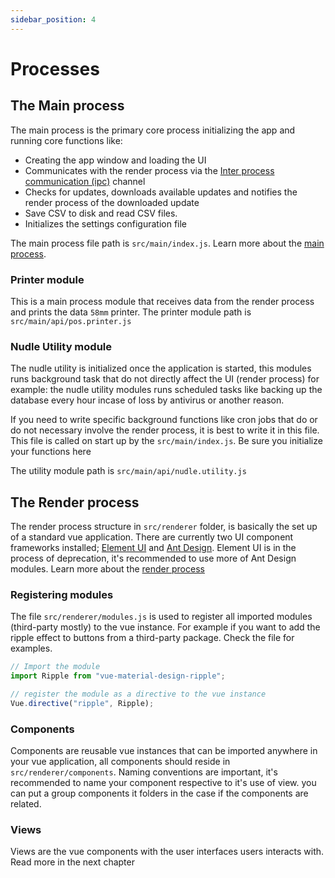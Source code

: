 ```yaml
---
sidebar_position: 4
---
```

# Processes

## The Main process

The main process is the primary core process initializing the app and running core functions like:
- Creating the app window and loading the UI
- Communicates with the render process via the [Inter process communication (ipc)](https://www.electronjs.org/docs/latest/api/ipc-main) channel
- Checks for updates, downloads available updates and notifies the render process of the downloaded update
- Save CSV to disk and read CSV files.
- Initializes the settings configuration file

The main process file path is `src/main/index.js`. Learn more about the [main process](https://www.electronjs.org/docs/latest/tutorial/process-model#the-main-process).

### Printer module

This is a main process module that receives data from the render process and prints the data `58mm` printer. The printer module path 
is `src/main/api/pos.printer.js`

### Nudle Utility module

The nudle utility is initialized once the application is started, this modules runs background task that do not 
directly affect the UI (render process) for example: the nudle utility modules runs scheduled tasks like backing up the database
every hour incase of loss by antivirus or another reason. 

If you need to write specific background functions like cron jobs that do or do not necessary involve the render process, it is best to write it in this file. This file is called on start up by the `src/main/index.js`. Be sure you initialize your functions here

The utility module path is `src/main/api/nudle.utility.js`


## The Render process

The render process structure in `src/renderer` folder, is basically the set up of a standard vue application. There are currently two UI component frameworks installed; [Element UI](https://element.eleme.cn/#/en-US/component/quickstart) and [Ant Design](https://antdv.com/components/). Element UI is in the process of deprecation, it's recommended to use more of Ant Design modules. Learn more about the [render process](https://www.electronjs.org/docs/latest/tutorial/process-model#the-renderer-process)

### Registering modules
The file `src/renderer/modules.js` is used to register all imported modules (third-party mostly) to the vue instance. For example if you want to add the 
ripple effect to buttons from a third-party package. Check the file for examples.

```js
// Import the module
import Ripple from "vue-material-design-ripple";

// register the module as a directive to the vue instance
Vue.directive("ripple", Ripple);

```

### Components
Components are reusable vue instances that can be imported anywhere in your vue application, all components should reside in `src/renderer/components`. Naming conventions are important, it's recommended to name your component respective to it's use of view. you can put a group components it folders in the case if the components are related.

### Views
Views are the vue components with the user interfaces users interacts with. Read more in the next chapter
 